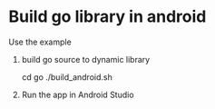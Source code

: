 # Build go library in android

Use the example

1. build go source to dynamic library

    cd go
    ./build_android.sh

2. Run the app in Android Studio